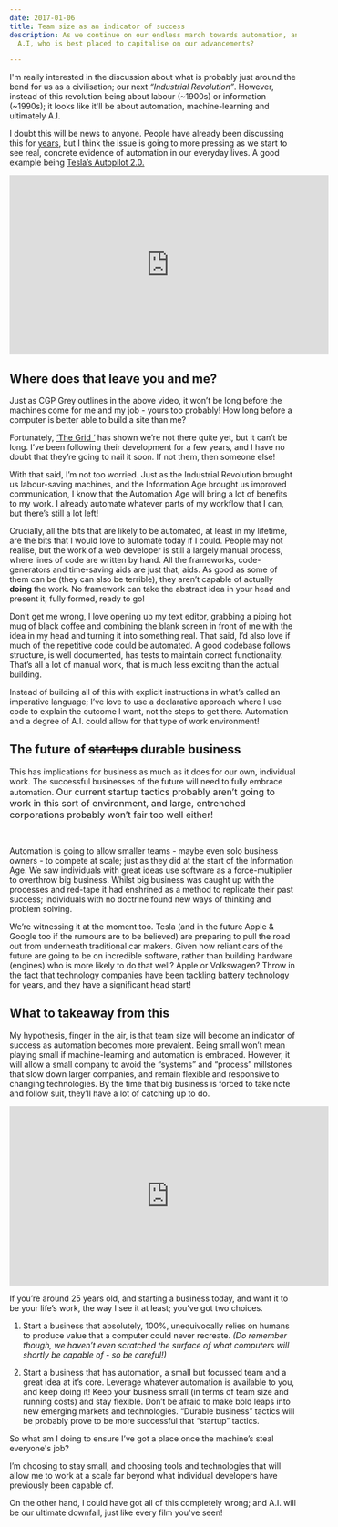 ```yaml
---
date: 2017-01-06
title: Team size as an indicator of success
description: As we continue on our endless march towards automation, and ultimately
  A.I, who is best placed to capitalise on our advancements?

---
```



I'm really interested in the discussion about what is probably just around the bend for us as a civilisation; our next  *“Industrial Revolution”*. However, instead of this revolution being about labour (~1900s) or information (~1990s); it looks like it'll be about automation, machine-learning and ultimately A.I.

I doubt this will be news to anyone. People have already been discussing this for [years](https://www.youtube.com/watch?v=7Pq-S557XQU), but I think the issue is going to more pressing as we start to see real, concrete evidence of automation in our everyday lives. A good example being [Tesla’s Autopilot 2.0.](http://www.teslarati.com/tesla-autopilot-2-0-improving-autosteer-video/)

<iframe class="highlight" width="560" height="315" src="https://www.youtube.com/embed/7Pq-S557XQU" frameborder="0" allowfullscreen=""></iframe>

## Where does that leave you and me?

Just as CGP Grey outlines in the above video, it won’t be long before the machines come for me and my job - yours too probably! How long before a computer is better able to build a site than me?

Fortunately, [‘The Grid ‘](https://thegrid.io) has shown we’re not there quite yet, but it can’t be long. I’ve been following their development for a few years, and I have no doubt that they’re going to nail it soon. If not them, then someone else!

With that said, I’m not too worried. Just as the Industrial Revolution brought us labour-saving machines, and the Information Age brought us improved communication, I know that the Automation Age will bring a lot of benefits to my work. I already automate whatever parts of my workflow that I can, but there’s still a lot left!

Crucially, all the bits that are likely to be automated, at least in my lifetime, are the bits that I would love to automate today if I could. People may not realise, but the work of a web developer is still a largely manual process, where lines of code are written by hand. All the frameworks, code-generators and time-saving aids are just that; aids. As good as some of them can be (they can also be terrible), they aren’t capable of actually **doing** the work. No framework can take the abstract idea in your head and present it, fully formed, ready to go!

Don’t get me wrong, I love opening up my text editor, grabbing a piping hot mug of black coffee and combining the blank screen in front of me with the idea in my head and turning it into something real. That said, I’d also love if much of the repetitive code could be automated. A good codebase follows structure, is well documented, has tests to maintain correct functionality. That’s all a lot of manual work, that is much less exciting than the actual building.

Instead of building all of this with explicit instructions in what’s called an imperative language; I’ve love to use a declarative approach where I use code to explain the outcome I want, not the steps to get there. Automation and a degree of A.I. could allow for that type of work environment!

## The future of <strike>startups</strike> durable business
This has implications for business as much as it does for our own, individual work. The successful businesses of the future will need to fully embrace automation. <span style="font-size: 1rem;">Our current startup tactics probably aren’t going to work in this sort of environment, and large, entrenched corporations probably won’t fair too well either!</span>

<div><p><br></p>
<p>Automation is going to allow smaller teams - maybe even solo business owners - to compete at scale; just as they did at the start of the Information Age. We saw individuals with great ideas use software as a force-multiplier to overthrow big business. Whilst big business was caught up with the processes and red-tape it had enshrined as a method to replicate their past success; individuals with no doctrine found new ways of thinking and problem solving.</p>
<p>We’re witnessing it at the moment too. Tesla (and in the future Apple &amp; Google too if the rumours are to be believed) are preparing to pull the road out from underneath traditional car makers. Given how reliant cars of the future are going to be on incredible software, rather than building hardware (engines) who is more likely to do that well? Apple or Volkswagen? Throw in the fact that technology companies have been tackling battery technology for years, and they have a significant head start!</p>
<h2>What to takeaway from this</h2>
<p>My hypothesis, finger in the air, is that team size will become an indicator of success as automation becomes more prevalent. Being small won’t mean playing small if machine-learning and automation is embraced. However, it will allow a small company to avoid the “systems” and “process” millstones that slow down larger companies, and remain flexible and responsive to changing technologies.  By the time that big business is forced to take note and follow suit, they’ll have a lot of catching up to do.</p>
<iframe class="highlight" width="560" height="315" src="https://www.youtube.com/embed/_1rXqD6M614" frameborder="0" allowfullscreen=""></iframe>
<p>If you’re around 25 years old, and starting a business today, and want it to be your life’s work, the way I see it at least; you’ve got two choices.</p>
<ol>
<li>
<p>Start a business that absolutely, 100%, unequivocally relies on humans to produce value that a computer could never recreate. <em>(Do remember though, we haven’t even scratched the surface of what computers will shortly be capable of - so be careful!)</em></p>
</li>
<li>
<p>Start a business that has automation, a small but focussed team and a great idea at it’s core. Leverage whatever automation is available to you, and keep doing it! Keep your business small (in terms of team size and running costs) and stay flexible. Don’t be afraid to make bold leaps into new emerging markets and technologies. “Durable business” tactics will be probably prove to be more successful that “startup” tactics.</p>
</li>
</ol>
<p>So what am I doing to ensure I’ve got a place once the machine’s steal everyone's job?</p>
<p>I’m choosing to stay small, and choosing tools and technologies that will allow me to work at a scale far beyond what individual developers have previously been capable of.</p>
<p>On the other hand, I could have got all of this completely wrong; and A.I. will be our ultimate downfall, just like every film you've seen!</p>
</div>
